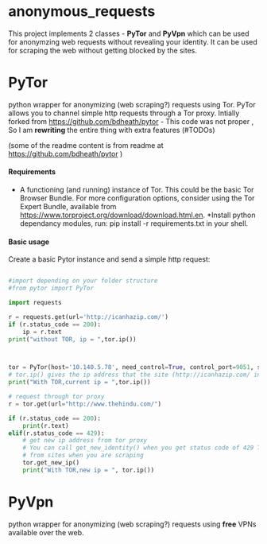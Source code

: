 anonymous_requests
=====
This project implements 2 classes -
**PyTor** and **PyVpn** which can be used for anonymzing web requests without revealing your identity.
It can be used for scraping the web without getting blocked by the sites.


**PyTor**
=====
python wrapper for anonymizing (web scraping?) requests using Tor.
PyTor allows you to channel simple http requests through a Tor proxy.
Intially forked from https://github.com/bdheath/pytor -  This code was not proper , So I am **rewriting** the entire thing
with extra features (#TODOs)

(some of the readme content is from readme at https://github.com/bdheath/pytor )

#### Requirements

* A functioning (and running) instance of Tor. 
This could be the basic Tor Browser Bundle. 
For more configuration options, consider using the Tor Expert Bundle, 
available from https://www.torproject.org/download/download.html.en.
*Install python dependancy modules, run: pip install -r requirements.txt in your shell.

#### Basic usage

Create a basic Pytor instance and send a simple http request:
```Python

#import depending on your folder structure
#from pytor import PyTor

import requests

r = requests.get(url='http://icanhazip.com/')
if (r.status_code == 200):
    ip = r.text
print("without TOR, ip = ",tor.ip())



tor = PyTor(host='10.140.5.78', need_control=True, control_port=9051, socks_port=9050, password='password')
# tor.ip() gives the ip address that the site (http://icanhazip.com/ in this case) sees which is one of the ips of tor exit nodes
print("With TOR,current ip = ",tor.ip())

# request through tor proxy
r = tor.get(url="http://www.thehindu.com/")

if (r.status_code == 200):
    print(r.text)
elif(r.status_code == 429):
    # get new ip address from tor proxy
    # You can call get_new_identity() when you get status code of 429 TOO MANY REQUESTS(https://httpstatuses.com/429)
    # from sites when you are scraping
    tor.get_new_ip()
    print("With TOR,new ip = ", tor.ip())

```

**PyVpn**
=====
python wrapper for anonymizing (web scraping?) requests using **free** VPNs available over the web.